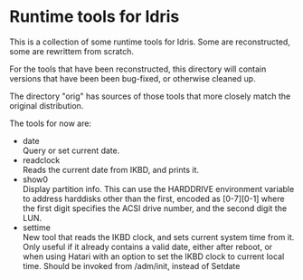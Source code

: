 # Runtime tools for Idris

This is a collection of some runtime tools for Idris. Some are
reconstructed, some are rewrittem from scratch.

For the tools that have been reconstructed, this directory will contain
versions that have been been bug-fixed, or otherwise cleaned up.

The directory "orig" has sources of those tools that more closely match
the original distribution.

The tools for now are:
   - date  
     Query or set current date.
   - readclock  
     Reads the current date from IKBD, and prints it.
   - show0  
     Display partition info.
     This can use the HARDDRIVE environment variable to
     address harddisks other than the first, encoded as
     [0-7][0-1] where the first digit specifies the ACSI drive number,
     and the second digit the LUN.
   - settime  
     New tool that reads the IKBD clock, and sets current system time
     from it. Only useful if it already contains a valid date, either after
     reboot, or when using Hatari with an option to set the IKBD clock
     to current local time.
     Should be invoked from /adm/init, instead of Setdate
